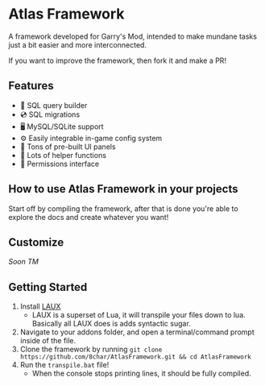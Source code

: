 # Atlas Framework
A framework developed for Garry's Mod, intended to make mundane tasks just a bit easier and more interconnected.

If you want to improve the framework, then fork it and make a PR!


## Features

- 📙 SQL query builder
- 💿 SQL migrations
- 🖥️ MySQL/SQLite support
- ⚙️ Easily integrable in-game config system
- 💎 Tons of pre-built UI panels
- 🙋 Lots of helper functions
- 👑 Permissions interface

## How to use Atlas Framework in your projects

Start off by compiling the framework, after that is done you're able to explore the docs and create whatever you want!

## Customize

*Soon TM*

## Getting Started


1. Install [LAUX](https://github.com/8char/laux-compiler#how-to-use)
    - LAUX is a superset of Lua, it will transpile your files down to lua. Basically all LAUX does is adds syntactic sugar.
2. Navigate to your addons folder, and open a terminal/command prompt inside of the file.
3. Clone the framework by running `git clone https://github.com/8char/AtlasFramework.git && cd AtlasFramework`
4. Run the `transpile.bat` file!
    - When the console stops printing lines, it should be fully compiled.